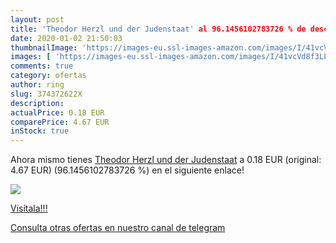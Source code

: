 ```yaml
---
layout: post
title: 'Theodor Herzl und der Judenstaat' al 96.1456102783726 % de descuento
date: 2020-01-02 21:50:03
thumbnailImage: 'https://images-eu.ssl-images-amazon.com/images/I/41vcVd8f3LL._SL200_.jpg'
images: [ 'https://images-eu.ssl-images-amazon.com/images/I/41vcVd8f3LL._SL200_.jpg' ]
comments: true
category: ofertas
author: ring
slug: 374372622X
description:
actualPrice: 0.18 EUR
comparePrice: 4.67 EUR
inStock: true
---
```


Ahora mismo tienes [Theodor Herzl und der Judenstaat](https://www.amazon.com/dp/374372622X/?tag=redken08-20) a 0.18 EUR (original: 4.67 EUR) (96.1456102783726 %) en el siguiente enlace!

[![](https://images-eu.ssl-images-amazon.com/images/I/41vcVd8f3LL._SL200_.jpg)](https://www.amazon.com/dp/374372622X/?tag=redken08-20)

[Visítala!!!](https://www.amazon.com/dp/374372622X/?tag=redken08-20)

[Consulta otras ofertas en nuestro canal de telegram](https://t.me/s/ofertas25)
